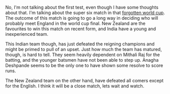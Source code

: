 <!-- Mon 16 Mar 2009-->

No, I'm not talking about the first test, even though I have some thoughts about that.
I'm talking about the super six match in that [forgotten world cup](http://ind.cricinfo.com/db/ARCHIVE/WORLD_CUPS/WWC2009/).
The outcome of this match is going to go a long way in deciding who will probably meet England in the world cup final.
New Zealand are the favourites to win this match on recent form, and India have a young and inexperienced team.

This Indian team though, has just defeated the reigning champions and might be primed to pull of an upset.
Just how much the team has matured, though, is hard to tell.
They seem heavily dependent on Mithali Raj for the batting, and the younger batsmen have not been able to step up.
Anagha Deshpande seems to be the only one to have shown some resolve to score runs.

The New Zealand team on the other hand, have defeated all comers except for the English. I think it will be a close match, lets wait and watch.

